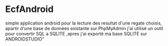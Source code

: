 # EcfAndroid

simple application android pour la lecture des resultat d'une regate choisis, apartir d'une base de données existante sur PhpMyAdmin j'ai utilisé 
un outil pour convertir SQL a SQLITE ,apres j'ai exporté ma base SQLITE sur ANDROIDSTUDIO"
